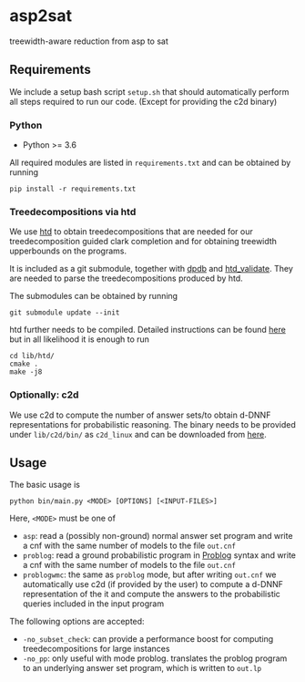 # asp2sat
treewidth-aware reduction from asp to sat

## Requirements
We include a setup bash script `setup.sh` that should automatically perform all steps required to run our code. (Except for providing the c2d binary)

### Python
* Python >= 3.6

All required modules are listed in `requirements.txt` and can be obtained by running
```
pip install -r requirements.txt
```

### Treedecompositions via htd
We use [htd](https://github.com/TU-Wien-DBAI/htd) to obtain treedecompositions that are needed for our treedecomposition guided clark completion and for obtaining treewidth upperbounds on the programs.

It is included as a git submodule, together with [dpdb](https://github.com/hmarkus/dp_on_dbs) and [htd_validate](https://github.com/raki123/htd_validate). They are needed to parse the treedecompositions produced by htd.

The submodules can be obtained by running
```
git submodule update --init
```

htd further needs to be compiled. Detailed instructions can be found [here](https://github.com/mabseher/htd/blob/master/INSTALL.md) but in all likelihood it is enough to run
```
cd lib/htd/
cmake .
make -j8
```

### Optionally: c2d
We use c2d to compute the number of answer sets/to obtain d-DNNF representations for probabilistic reasoning. 
The binary needs to be provided under `lib/c2d/bin/` as `c2d_linux` and can be downloaded from [here](http://reasoning.cs.ucla.edu/c2d/).

## Usage

The basic usage is

```
python bin/main.py <MODE> [OPTIONS] [<INPUT-FILES>]
```
Here, `<MODE>` must be one of
* `asp`: read a (possibly non-ground) normal answer set program and write a cnf with the same number of models to the file `out.cnf`
* `problog`: read a ground probabilistic program in [Problog](https://dtai.cs.kuleuven.be/problog/index.html) syntax and write a cnf with the same number of models to the file `out.cnf`
* `problogwmc`: the same as `problog` mode, but after writing `out.cnf` we automatically use c2d (if provided by the user) to compute a d-DNNF representation of the it and compute the answers to the probabilistic queries included in the input program

The following options are accepted:
* `-no_subset_check`: can provide a performance boost for computing treedecompositions for large instances
* `-no_pp`: only useful with mode problog. translates the problog program to an underlying answer set program, which is written to `out.lp`
